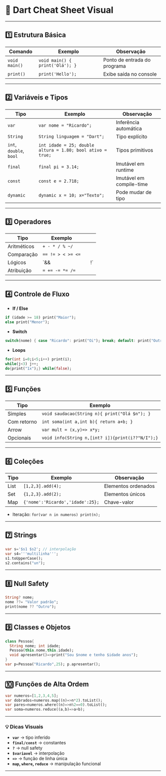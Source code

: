 
# 🎨 Dart Cheat Sheet Visual

---

## 1️⃣ Estrutura Básica

| Comando       | Exemplo                         | Observação                   |
| ------------- | ------------------------------- | ---------------------------- |
| `void main()` | `void main() { print('Olá'); }` | Ponto de entrada do programa |
| `print()`     | `print('Hello');`               | Exibe saída no console       |

---

## 2️⃣ Variáveis e Tipos

| Tipo                    | Exemplo                                                    | Observação               |
| ----------------------- | ---------------------------------------------------------- | ------------------------ |
| `var`                   | `var nome = "Ricardo";`                                    | Inferência automática    |
| `String`                | `String linguagem = "Dart";`                               | Tipo explícito           |
| `int`, `double`, `bool` | `int idade = 25; double altura = 1.80; bool ativo = true;` | Tipos primitivos         |
| `final`                 | `final pi = 3.14;`                                         | Imutável em runtime      |
| `const`                 | `const e = 2.718;`                                         | Imutável em compile-time |
| `dynamic`               | `dynamic x = 10; x="Texto";`                               | Pode mudar de tipo       |

---

## 3️⃣ Operadores

| Tipo        | Exemplo           |   |     |
| ----------- | ----------------- | - | --- |
| Aritméticos | `+ - * / % ~/`    |   |     |
| Comparação  | `== != > < >= <=` |   |     |
| Lógicos     | \`&&              |   | !\` |
| Atribuição  | `= += -= *= /=`   |   |     |

---

## 4️⃣ Controle de Fluxo

* **If / Else**

```dart
if (idade >= 18) print("Maior");
else print("Menor");
```

* **Switch**

```dart
switch(nome) { case "Ricardo": print("Oi"); break; default: print("Outro"); }
```

* **Loops**

```dart
for(int i=0;i<5;i++) print(i);
while(j<3) j++;
do{print("1x");} while(false);
```

---

## 5️⃣ Funções

| Tipo        | Exemplo                                          |
| ----------- | ------------------------------------------------ |
| Simples     | `void saudacao(String n){ print("Olá $n"); }`    |
| Com retorno | `int soma(int a,int b){ return a+b; }`           |
| Arrow       | `var mult = (x,y)=> x*y;`                        |
| Opcionais   | `void info(String n,[int? i]){print(i??"N/I");}` |

---

## 6️⃣ Coleções

| Tipo | Exemplo                          | Observação          |
| ---- | -------------------------------- | ------------------- |
| List | `[1,2,3].add(4);`                | Elementos ordenados |
| Set  | `{1,2,3}.add(2);`                | Elementos únicos    |
| Map  | `{'nome':'Ricardo','idade':25};` | Chave-valor         |

* Iteração: `for(var n in numeros) print(n);`

---

## 7️⃣ Strings

```dart
var s='$s1 $s2'; // interpolação
var s4='''multilinha''';
s1.toUpperCase();
s2.contains("un");
```

---

## 8️⃣ Null Safety

```dart
String? nome;
nome ??= "Valor padrão";
print(nome ?? "Outro");
```

---

## 9️⃣ Classes e Objetos

```dart
class Pessoa{
  String nome; int idade;
  Pessoa(this.nome,this.idade);
  void apresentar()=>print("Sou $nome e tenho $idade anos");
}
var p=Pessoa("Ricardo",25); p.apresentar();
```

---

## 🔟 Funções de Alta Ordem

```dart
var numeros=[1,2,3,4,5];
var dobrados=numeros.map((n)=>n*2).toList();
var pares=numeros.where((n)=>n%2==0).toList();
var soma=numeros.reduce((a,b)=>a+b);
```

---

### 💡 Dicas Visuais

* **`var`** → tipo inferido
* **`final/const`** → constantes
* **`?`** → null safety
* **`$variavel`** → interpolação
* **`=>`** → função de linha única
* **`map`, `where`, `reduce`** → manipulação funcional

---
